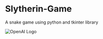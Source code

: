 # Slytherin-Game
A snake game using python and tkinter library

![OpenAI Logo](https://openai.com/favicon.ico "OpenAI Logo")

